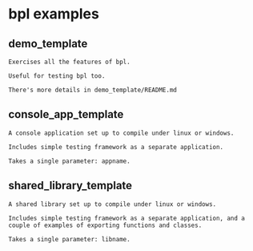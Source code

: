 # bpl examples

## demo_template

	Exercises all the features of bpl. 
	
	Useful for testing bpl too. 
	
	There's more details in demo_template/README.md 

## console_app_template
	
	A console application set up to compile under linux or windows. 
	
	Includes simple testing framework as a separate application. 
	
	Takes a single parameter: appname. 
	
## shared_library_template
	
	A shared library set up to compile under linux or windows. 
	
	Includes simple testing framework as a separate application, and a couple of examples of exporting functions and classes.
	
	Takes a single parameter: libname. 
	
